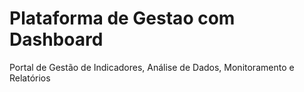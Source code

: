 # Plataforma de Gestao com Dashboard
 Portal de Gestão de Indicadores, Análise de Dados, Monitoramento e Relatórios

